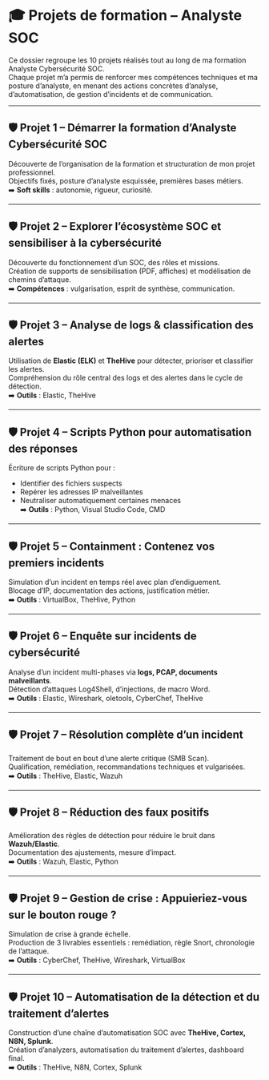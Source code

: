 # 🎓 Projets de formation – Analyste SOC

Ce dossier regroupe les 10 projets réalisés tout au long de ma formation Analyste Cybersécurité SOC.  
Chaque projet m’a permis de renforcer mes compétences techniques et ma posture d’analyste, en menant des actions concrètes d’analyse, d’automatisation, de gestion d’incidents et de communication.

---

## 🛡 Projet 1 – Démarrer la formation d’Analyste Cybersécurité SOC

Découverte de l’organisation de la formation et structuration de mon projet professionnel.  
Objectifs fixés, posture d’analyste esquissée, premières bases métiers.  
➡️ **Soft skills** : autonomie, rigueur, curiosité.

---

## 🛡 Projet 2 – Explorer l’écosystème SOC et sensibiliser à la cybersécurité

Découverte du fonctionnement d’un SOC, des rôles et missions.  
Création de supports de sensibilisation (PDF, affiches) et modélisation de chemins d’attaque.  
➡️ **Compétences** : vulgarisation, esprit de synthèse, communication.

---

## 🛡 Projet 3 – Analyse de logs & classification des alertes

Utilisation de **Elastic (ELK)** et **TheHive** pour détecter, prioriser et classifier les alertes.  
Compréhension du rôle central des logs et des alertes dans le cycle de détection.  
➡️ **Outils** : Elastic, TheHive

---

## 🛡 Projet 4 – Scripts Python pour automatisation des réponses

Écriture de scripts Python pour :  
- Identifier des fichiers suspects  
- Repérer les adresses IP malveillantes  
- Neutraliser automatiquement certaines menaces  
➡️ **Outils** : Python, Visual Studio Code, CMD

---

## 🛡 Projet 5 – Containment : Contenez vos premiers incidents

Simulation d’un incident en temps réel avec plan d’endiguement.  
Blocage d’IP, documentation des actions, justification métier.  
➡️ **Outils** : VirtualBox, TheHive, Python

---

## 🛡 Projet 6 – Enquête sur incidents de cybersécurité

Analyse d’un incident multi-phases via **logs, PCAP, documents malveillants**.  
Détection d’attaques Log4Shell, d’injections, de macro Word.  
➡️ **Outils** : Elastic, Wireshark, oletools, CyberChef, TheHive

---

## 🛡 Projet 7 – Résolution complète d’un incident

Traitement de bout en bout d’une alerte critique (SMB Scan).  
Qualification, remédiation, recommandations techniques et vulgarisées.  
➡️ **Outils** : TheHive, Elastic, Wazuh

---

## 🛡 Projet 8 – Réduction des faux positifs

Amélioration des règles de détection pour réduire le bruit dans **Wazuh/Elastic**.  
Documentation des ajustements, mesure d’impact.  
➡️ **Outils** : Wazuh, Elastic, Python

---

## 🛡 Projet 9 – Gestion de crise : Appuieriez-vous sur le bouton rouge ?

Simulation de crise à grande échelle.  
Production de 3 livrables essentiels : remédiation, règle Snort, chronologie de l’attaque.  
➡️ **Outils** : CyberChef, TheHive, Wireshark, VirtualBox  


---

## 🛡 Projet 10 – Automatisation de la détection et du traitement d’alertes

Construction d’une chaîne d’automatisation SOC avec **TheHive, Cortex, N8N, Splunk**.  
Création d’analyzers, automatisation du traitement d’alertes, dashboard final.  
➡️ **Outils** : TheHive, N8N, Cortex, Splunk
